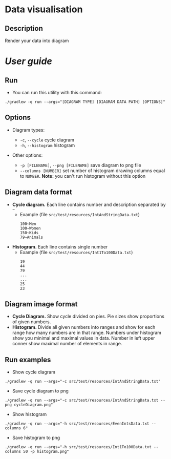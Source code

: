 # Data visualisation

## Description

Render your data into diagram

# _User guide_

## Run

* You can run this utility with this command:

```
./gradlew -q run --args="[DIAGRAM TYPE] [DIAGRAM DATA PATH] [OPTIONS]"
```

## Options

* Diagram types:
    * `-c`, `--cycle`  cycle diagram
    * `-h`, `--histogram` histogram

* Other options:
    * `-p [FILENAME]`, `--png [FILENAME]` save diagram to png file
    * `--columns [NUMBER]` set number of histogram drawing columns equal to `NUMBER`. **Note:** you can't run histogram
      without this option

## Diagram data format

* **Cycle diagram.** Each line contains number and description separated by `~`
  * Example (file `src/test/resources/IntAndStringData.txt`)
      ```
      100~Men
      100~Women
      150~Kids
      79~Animals
      ```
* **Histogram.** Each line contains single number
  * Example (file `src/test/resources/Int1To100Data.txt`)
    ```
    19
    44
    79
    ...
    ...
    25
    23
    ```
    
## Diagram image format
* **Cycle Diagram.** Show cycle divided on pies. Pie sizes show proportions of given numbers.
* **Histogram.** Divide all given numbers into ranges and show for each range how many numbers are in that range. Numbers under histogram show you minimal and maximal values in data. Number in left upper conner show maximal number of elements in range.

## Run examples

* Show cycle diagram

```
./gradlew -q run --args="-c src/test/resources/IntAndStringData.txt"
```

* Save cycle diagram to png

```
./gradlew -q run --args="-c src/test/resources/IntAndStringData.txt --png cycleDiagram.png"
```

* Show histogram

```
./gradlew -q run --args="-h src/test/resources/EvenIntsData.txt --columns 6"
```

* Save histogram to png

```
./gradlew -q run --args="-h src/test/resources/Int1To100Data.txt --columns 50 -p histogram.png"
```
